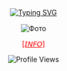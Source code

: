 <div align="center">


  <a href="https://git.io/typing-svg">
    <img src="https://readme-typing-svg.herokuapp.com?font=Fira+Code&pause=1000&color=E10000&center=true&width=435&lines=%F0%9D%95%AF%F0%9D%96%94%F0%9D%96%93'%F0%9D%96%99+%F0%9D%96%99%F0%9D%96%9A%F0%9D%96%97%F0%9D%96%93+%F0%9D%96%86%F0%9D%96%9C%F0%9D%96%86%F0%9D%96%9E+%F0%9D%96%8B%F0%9D%96%97%F0%9D%96%94%F0%9D%96%92+%F0%9D%95%B2%F0%9D%96%94%F0%9D%96%89." alt="Typing SVG">
  </a>


  <div style="margin-top: 15px;">
    <img src="https://i.postimg.cc/y6DkTcVK/photo-5386425856257292727-x.jpg" alt="Фото" style="max-width:100%; height:auto;">
  </div>

</p>

<p align="center">
  <a href="https://t.me/xlebsos" style="color: red;">[𝘐𝘕𝘍𝘖]</a>
</p>

</p>


![Profile Views](https://komarev.com/ghpvc/?username=BR1EADCUTTER&color=red)

